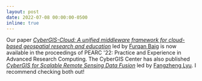 ```yaml
---
layout: post
date: 2022-07-08 00:00:00-0500
inline: true
---
```


Our paper *[CyberGIS-Cloud: A unified middleware framework for cloud-based geospatial research and education](https://doi.org/10.1145/3491418.3535148)* led by [Furqan Baig](https://scholar.google.com/citations?user=BJ_mTDkAAAAJ) is now available in the proceedings of PEARC '22: Practice and Experience in Advanced Research Computing. The CyberGIS Center has also published *[CyberGIS for Scalable Remote Sensing Data Fusion](https://doi.org/10.1145/3491418.3535145)* led by [Fangzheng Lyu](https://scholar.google.com/citations?user=FNN4IasAAAAJ). I recommend checking both out!